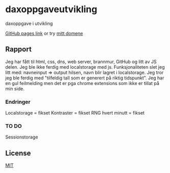 # daxoppgaveutvikling
daxoppgave i utvikling 

[GitHub pages link](https://ragz-no.github.io/daxoppgaveutvikling/) or try [mitt domene](http://ramsingh.xyz/)

## Rapport

Jeg har fått til html, css, dns, web server, brannmur, GitHub og litt av JS delen. Jeg ble ikke ferdig med localstorage med js. Funksjonaliteten slet jeg litt med: navneinput
=> output hilsen, navn blir lagret i localstorage. Jeg tror jeg ble ferdig med "tilfeldig tall som er generert på riktig tidspunkt". Jeg har en gul feilmelding men det er pga chrome extensions som ikke er tillat på min side.

### Endringer 

Localstorage = fikset
Kontraster = fikset
RNG hvert minutt = fikset

### TO DO

Sessionstorage

## License
[MIT](https://choosealicense.com/licenses/mit/)

